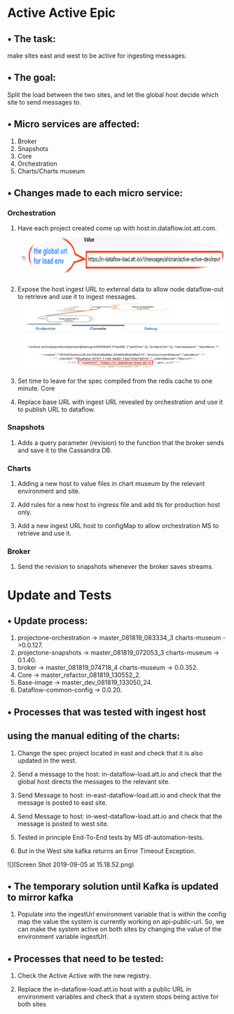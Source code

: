 # Active Active Epic

## •	The task:

make sites east and west to be active for ingesting messages.



## •	The goal:

Split the load between the two sites, and let the global host decide which site to send messages to.




## •	Micro services are affected:

1)	Broker
2)	Snapshots
3)	Core
4)	Orchestration
5)	Charts/Charts museum



## •	Changes made to each micro service:

### Orchestration

1)	Have each project created come up with host:in.dataflow.iot.att.com.
![](Picture1.png)
 


2)	Expose the host ingest URL to external data to allow node dataflow-out to retrieve and use it to ingest messages.
![](Picture2.png)

 

3)	Set time to leave for the spec compiled from the redis cache to one minute.
Core

1)	Replace base URL with ingest URL revealed by orchestration and use it to publish URL to dataflow.



### Snapshots

1)	Adds a query parameter (revision) to the function that the broker sends and save it to the Cassandra DB.



### Charts

1)	Adding a new host to value files in chart museum by the 
relevant environment and site.

2)	Add rules for a new host to ingress file and add tls for production host only.

3)	Add a new ingest URL host to configMap to allow orchestration MS to retrieve and use it.



### Broker

1)	Send the revision to snapshots whenever the broker saves streams.

# Update and Tests

## •	Update process:
1)	projectone-orchestration  -> master_081819_083334_3  charts-museum ->0.0.127.
2)	projectone-snapshots  -> master_081819_072053_3 charts-museum -> 0.1.40.
3)	broker -> master_081819_074718_4 charts-museum -> 0.0.352.
4)	Core -> master_refactor_081819_130552_2.
5)	Base-image -> master_dev_081819_133050_24.
6)	Dataflow-common-config ->  0.0.20.

## •	Processes that was tested with ingest host
## using the manual editing of the charts: 
1)	Change the spec project located in east and check that it is also updated in the west.

2)	Send a message to the host: in-dataflow-load.att.io and check that the global host directs the messages to the relevant site.

3)	Send Message to host: in-east-dataflow-load.att.io and check that the message is posted to east site.

4)	Send Message to host: in-west-dataflow-load.att.io and check that the message is posted to west site.

5)	Tested in principle End-To-End tests by MS df-automation-tests. 

6)	But in the West site kafka returns an Error Timeout Exception.

![](Screen Shot 2019-09-05 at 15.18.52.png)
 
## •	The temporary solution until Kafka is updated to mirror kafka

1)	Populate into the ingestUrl environment variable that is within the config map the value the system is currently working on api-public-url. So, we can make the system active on both sites by changing the value of the environment variable ingestUrl.




## •	Processes that need to be tested:

1)	Check the Active Active with the new registry.

2)	Replace the in-dataflow-load.att.io host with a public URL in environment variables and check that a system stops being active for both sites
